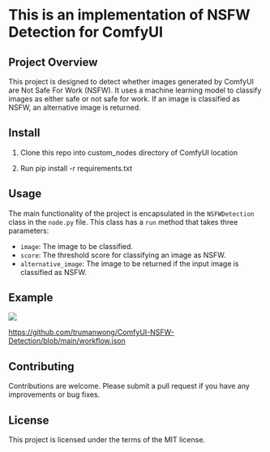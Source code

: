 # This is an implementation of NSFW Detection for ComfyUI

## Project Overview

This project is designed to detect whether images generated by ComfyUI are Not Safe For Work (NSFW). It uses a machine learning model to classify images as either safe or not safe for work. If an image is classified as NSFW, an alternative image is returned.

## Install

1. Clone this repo into custom_nodes directory of ComfyUI location

2. Run pip install -r requirements.txt

## Usage

The main functionality of the project is encapsulated in the `NSFWDetection` class in the `node.py` file. This class has a `run` method that takes three parameters:

- `image`: The image to be classified.
- `score`: The threshold score for classifying an image as NSFW.
- `alternative_image`: The image to be returned if the input image is classified as NSFW.

## Example

<img src="images/example.png" raw=true>

https://github.com/trumanwong/ComfyUI-NSFW-Detection/blob/main/workflow.json

## Contributing

Contributions are welcome. Please submit a pull request if you have any improvements or bug fixes.

## License

This project is licensed under the terms of the MIT license.